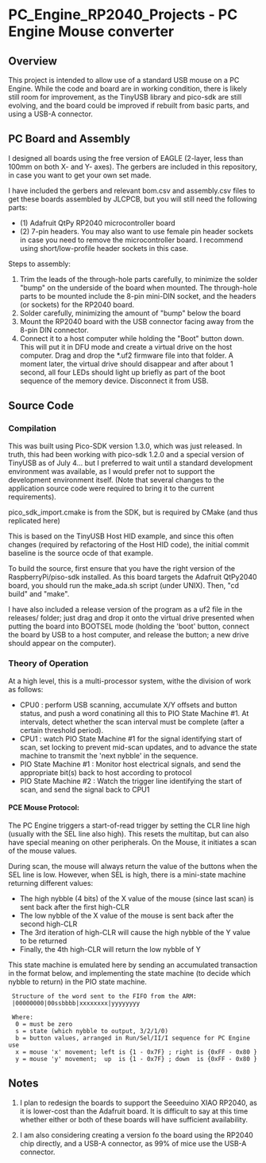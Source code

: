 # PC_Engine_RP2040_Projects - PC Engine Mouse converter

## Overview

This project is intended to allow use of a standard USB mouse on a PC Engine.
While the code and board are in working condition, there is likely still room for improvement,
as the TinyUSB library and pico-sdk are still evolving, and the board could be improved if rebuilt from
basic parts, and using a USB-A connector.


## PC Board and Assembly

I designed all boards using the free version of EAGLE (2-layer, less than 100mm on both X- and Y- axes).
The gerbers are included in this repository, in case you want to get your own set made.

I have included the gerbers and relevant bom.csv and assembly.csv files to get these boards
assembled by JLCPCB, but you will still need the following parts:
- (1) Adafruit QtPy RP2040 microcontroller board
- (2) 7-pin headers.  You may also want to use female pin header sockets in case you need to remove the microcontroller board.
I recommend using short/low-profile header sockets in this case.

Steps to assembly:
1. Trim the leads of the through-hole parts carefully, to minimize the solder "bump" on the underside of the board when mounted.
The through-hole parts to be mounted include the 8-pin mini-DIN socket, and the headers (or sockets) for the RP2040 board.
2. Solder carefully, minimizing the amount of "bump" below the board
3. Mount the RP2040 board with the USB connector facing away from the 8-pin DIN connector.
4. Connect it to a host computer while holding the "Boot" button down.  This will put it in DFU mode and create a virtual drive
on the host computer.  Drag and drop the *.uf2 firmware file into that folder.  A moment later, the virtual drive should disappear
and after about 1 second, all four LEDs should light up briefly as part of the boot sequence of the memory device.  Disconnect it from USB.


## Source Code

### Compilation

This was built using Pico-SDK version 1.3.0, which was just released.  In truth, this had been working with
pico-sdk 1.2.0 and a special version of TinyUSB as of July 4... but I preferred to wait until a standard
development environment was available, as I would prefer not to support the development environment itself.
(Note that several changes to the application source code were required to bring it to the current requirements).

pico_sdk_import.cmake is from the SDK, but is required by CMake (and thus replicated here)

This is based on the TinyUSB Host HID example, and since this often changes (required by refactoring of
the Host HID code), the initial commit baseline is the source ocde of that example.

To build the source, first ensure that you have the right version of the RaspberryPi/piso-sdk installed.
As this board targets the Adafruit QtPy2040 board, you should run the make_ada.sh script (under UNIX).
Then, "cd build" and "make".

I have also included a release version of the program as a uf2 file in the releases/ folder; just drag and drop it
onto the virtual drive presented when putting the board into BOOTSEL mode (holding the 'boot' button, connect the
board by USB to a host computer, and release the button; a new drive should appear on the computer).

### Theory of Operation

At a high level, this is a multi-processor system, withe the division of work as follows:
- CPU0 : perform USB scanning, accumulate X/Y offsets and button status, and push a word conatining all this to PIO State Machine #1.
At intervals, detect whether the scan interval must be complete (after a certain threshold period).
- CPU1 : watch PIO State Machine #1 for the signal identifying start of scan, set locking to prevent mid-scan updates, and to advance the state machine to transmit the 'next nybble' in the sequence.
- PIO State Machine #1 : Monitor host electrical signals, and send the appropriate bit(s) back to host according to protocol
- PIO State Machine #2 : Watch the trigger line identifying the start of scan, and send the signal back to CPU1

#### PCE Mouse Protocol:

The PC Engine triggers a start-of-read trigger by setting the CLR line high (usually with
the SEL line also high).  This resets the multitap, but can also have special meaning on other
peripherals.  On the Mouse, it initiates a scan of the mouse values.

During scan, the mouse will always return the value of the buttons when the SEL line is low.
However, when SEL is high, there is a mini-state machine returning different values:
- The high nybble (4 bits) of the X value of the mouse (since last scan) is sent back after the first high-CLR
- The low nybble of the X value of the mouse is sent back after the second high-CLR
- The 3rd iteration of high-CLR will cause the high nybble of the Y value to be returned
- Finally, the 4th high-CLR will return the low nybble of Y

This state machine is emulated here by sending an accumulated transaction in the format below, and
implementing the state machine (to decide which nybble to return) in the PIO state machine.

     Structure of the word sent to the FIFO from the ARM:
     |00000000|00ssbbbb|xxxxxxxx|yyyyyyyy

     Where:
      0 = must be zero
      s = state (which nybble to output, 3/2/1/0)
      b = button values, arranged in Run/Sel/II/I sequence for PC Engine use
      x = mouse 'x' movement; left is {1 - 0x7F} ; right is {0xFF - 0x80 }
      y = mouse 'y' movement;  up  is {1 - 0x7F} ; down  is {0xFF - 0x80 }
 


## Notes

1. I plan to redesign the boards to support the Seeeduino XIAO RP2040, as it is lower-cost than the Adafruit
board.  It is difficult to say at this time whether either or both of these boards will have sufficient
availability.

2. I am also considering creating a version fo the board using the RP2040 chip directly, and a USB-A connector,
as 99% of mice use the USB-A connector.
